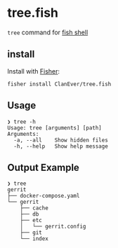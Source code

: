 # tree.fish
`tree` command for [fish shell](https://github.com/fish-shell/fish-shell)

## install

Install with [Fisher](https://github.com/jorgebucaran/fisher):

```console
fisher install ClanEver/tree.fish
```

## Usage

```console
❯ tree -h
Usage: tree [arguments] [path]
Arguments:
  -a, --all    Show hidden files
  -h, --help   Show help message
```

## Output Example

```console
❯ tree
gerrit
├── docker-compose.yaml
└── gerrit
    ├── cache
    ├── db
    ├── etc
    │   └── gerrit.config
    ├── git
    └── index
```

